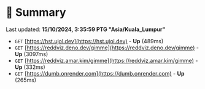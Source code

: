 # 📖 Summary
Last updated: **15/10/2024, 3:35:59 PTG "Asia/Kuala_Lumpur"**

- `GET` [https://hst.ujol.dev](https://hst.ujol.dev) - **Up** (489ms)
- `GET` [https://reddviz.deno.dev/gimme](https://reddviz.deno.dev/gimme) - **Up** (3097ms)
- `GET` [https://reddviz.amar.kim/gimme](https://reddviz.amar.kim/gimme) - **Up** (332ms)
- `GET` [https://dumb.onrender.com](https://dumb.onrender.com) - **Up** (265ms)
